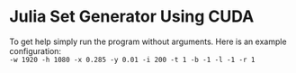 # Julia Set Generator Using CUDA
To get help simply run the program without arguments. Here is an example configuration: <br>
``-w 1920 -h 1080 -x 0.285 -y 0.01 -i 200 -t 1 -b -1 -l -1 -r 1``